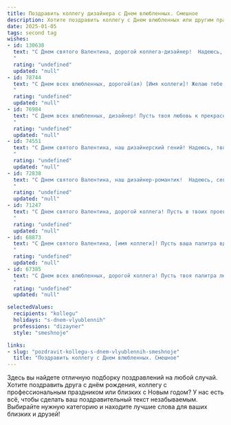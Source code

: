 ```yaml
---
title: Поздравить коллегу дизайнера с Днем влюбленных. Смешное
description: Хотите поздравить коллегу с Днем влюбленных или другим праздником? Наш ИИ создаст незабываемое поздравление, а вы обязательно выделитесь среди других.  
date: 2025-01-05
tags: second tag
wishes:
- id: 130638
  text: "С Днем святого Валентина, дорогой коллега-дизайнер!  Надеюсь, твой сердечный дизайн сегодня будет не менее прекрасен, чем твои проекты! Пусть любовь вдохновляет тебя на новые креативные шедевры, а не на бесконечное листание пинтереста в поисках \"идеального романтического коллажа\"! 😉
  "
  rating: "undefined"
  updated: "null"
- id: 78744
  text: "С Днем всех влюбленных, дорогой(ая) [Имя коллеги]! Желаю тебе вдохновения в работе, чтобы ты создавал(а) шедевры не только на холсте, но и в жизни. Пусть любовь будет твоей самой яркой палитрой! 🥰🎨
  "
  rating: "undefined"
  updated: "null"
- id: 76984
  text: "С Днем всех влюбленных, дизайнер! Пусть твоя любовь к прекрасному  будет взаимной, а  вдохновение бьет ключом, как градиент  на  самом  ярком  фото  в  instagram!
  "
  rating: "undefined"
  updated: "null"
- id: 74551
  text: "С Днем святого Валентина, наш дизайнерский гений! Надеюсь, твоя палитра эмоций сегодня будет переполнена ярко-розовым цветом любви и страсти! 😉
  "
  rating: "undefined"
  updated: "null"
- id: 72838
  text: "С Днем святого Валентина, наш дизайнер-романтик!  Надеюсь, сегодня у тебя в работе появятся не только красные сердечки, но и настоящая любовь, вдохновленная красотой твоих креативных идей!  ❤️🎨
  "
  rating: "undefined"
  updated: "null"
- id: 71247
  text: "С Днем святого Валентина, дорогой коллега! Пусть в твоих проектах всегда царит любовь к прекрасному, а муза вдохновения никогда не покидает твою палитру!  😉🎨
  "
  rating: "undefined"
  updated: "null"
- id: 68873
  text: "С Днем святого Валентина, [имя коллеги]! Пусть ваша палитра вдохновения будет ярче, чем самые смелые цвета, а композиция из сердец — идеально гармоничной!
  "
  rating: "undefined"
  updated: "null"
- id: 67385
  text: "С Днем всех влюбленных, дорогой коллега! Пусть твоя палитра любви будет полна ярких чувств, а вдохновение бьет ключом, как при создании шедевра! 😜🌹
  "
  rating: "undefined"
  updated: "null"

selectedValues:
  recipients: "kollegu"
  holidays: "s-dnem-vlyublennih"
  professions: "dizayner"
  style: "smeshnoje"

links:
- slug: "pozdravit-kollegu-s-dnem-vlyublennih-smeshnoje"
  title: "Поздравить коллегу с Днем влюбленных. Смешное"
---
```


Здесь вы найдете отличную подборку поздравлений на любой случай. 
Хотите поздравить друга с днём рождения, коллегу с профессиональным праздником или близких с Новым годом? У нас есть всё, чтобы сделать ваш поздравительный текст незабываемым. Выбирайте нужную категорию и находите лучшие слова для ваших близких и друзей!
